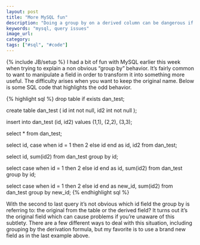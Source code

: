 ```yaml
---
layout: post
title: "More MySQL fun"
description: "Doing a group by on a derived column can be dangerous if it has the same name as one of the originals. It's much better to be explicit with the columns and group by you're using."
keywords: "mysql, query issues"
image_url:
category:
tags: ["#sql", "#code"]
---
```

{% include JB/setup %}
I had a bit of fun with MySQL earlier this week when trying to explain a non obvious “group by” behavior. It’s fairly common to want to manipulate a field in order to transform it into something more useful. The difficulty arises when you want to keep the original name. Below is some SQL code that highlights the odd behavior.

{% highlight sql %}
drop table if exists dan_test;

create table dan_test (
  id int not null,
  id2 int not null
);

insert into dan_test (id, id2) values (1,1), (2,2), (3,3);

select * from dan_test;

select id, case when id = 1 then 2 else id end as id, id2
from dan_test;

select id, sum(id2)
from dan_test
group by id;

select case when id = 1 then 2 else id end as id, sum(id2)
from dan_test
group by id;

select case when id = 1 then 2 else id end as new_id, sum(id2)
from dan_test
group by new_id;
{% endhighlight sql %}

With the second to last query it’s not obvious which id field the group by is referring to: the original from the table or the derived field? It turns out it’s the original field which can cause problems if you’re unaware of this subtlety. There are a few different ways to deal with this situation, including grouping by the derivation formula, but my favorite is to use a brand new field as in the last example above.
